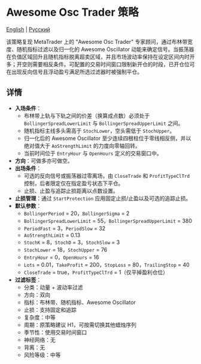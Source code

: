 # Awesome Osc Trader 策略
[English](README.md) | [Русский](README_ru.md)

该策略复现 MetaTrader 上的 "Awesome Osc Trader" 专家顾问，通过布林带宽度、随机指标过滤以及归一化的 Awesome Oscillator 动能来确定信号。当振荡器在负值区域回升且随机指标脱离超卖区域，并且市场波动率保持在设定区间内时开多；开空则需要相反条件。可配置的交易时间窗口限制新开仓的时段，已开仓位可在出现反向信号且浮动盈亏满足所选过滤器时被强制平仓。

## 详情

- **入场条件**：
  - 布林带上轨与下轨之间的价差（换算成点数）必须处于 `BollingerSpreadLowerLimit` 与 `BollingerSpreadUpperLimit` 之间。
  - 随机指标主线多头需高于 `StochLower`，空头需低于 `StochUpper`。
  - 归一化后的 Awesome Oscillator 至少连续四根柱位于零线相反侧，并以绝对值大于 `AoStrengthLimit` 的力度向零轴回转。
  - 当前时间位于 `EntryHour` 与 `OpenHours` 定义的交易窗口中。
- **方向**：可做多亦可做空。
- **出场条件**：
  - 可选的反向信号或振荡器过零离场，由 `CloseTrade` 和 `ProfitTypeClTrd` 控制，后者限定仅在指定盈亏状态下平仓。
  - 止损、止盈与追踪止损距离以点数设置。
- **止损管理**：通过 `StartProtection` 应用固定止损/止盈以及可选的追踪止损。
- **默认参数**：
  - `BollingerPeriod` = 20，`BollingerSigma` = 2
  - `BollingerSpreadLowerLimit` = 55，`BollingerSpreadUpperLimit` = 380
  - `PeriodFast` = 3，`PeriodSlow` = 32
  - `AoStrengthLimit` = 0.13
  - `StochK` = 8，`StochD` = 3，`StochSlow` = 3
  - `StochLower` = 18，`StochUpper` = 76
  - `EntryHour` = 0，`OpenHours` = 16
  - `Lots` = 0.01，`TakeProfit` = 200，`StopLoss` = 80，`TrailingStop` = 40
  - `CloseTrade` = true，`ProfitTypeClTrd` = 1（仅平掉盈利仓位）
- **过滤标签**：
  - 分类：动量 + 波动率过滤
  - 方向：双向
  - 指标：布林带、随机指标、Awesome Oscillator
  - 止损：支持固定和追踪
  - 复杂度：中等
  - 周期：原策略建议 H1，可按需切换其他蜡烛序列
  - 季节性：使用交易时间窗口
  - 神经网络：无
  - 背离：无
  - 风险等级：中等
